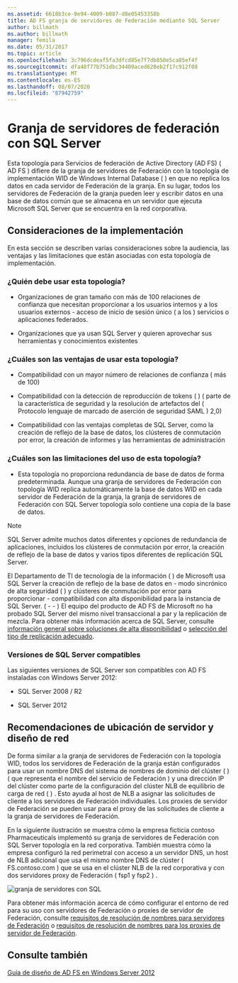 ```yaml
---
ms.assetid: 6618b3ce-0e94-4009-b887-d8e05453358b
title: AD FS granja de servidores de Federación mediante SQL Server
author: billmath
ms.author: billmath
manager: femila
ms.date: 05/31/2017
ms.topic: article
ms.openlocfilehash: 3c796dcdeaf5fa3dfcd85e7f7db850e5ca85ef4f
ms.sourcegitcommit: dfa48f77b751dbc34409aced628eb2f17c912f08
ms.translationtype: MT
ms.contentlocale: es-ES
ms.lasthandoff: 08/07/2020
ms.locfileid: "87942759"
---
```

# <a name="federation-server-farm-using-sql-server"></a>Granja de servidores de federación con SQL Server

Esta topología para Servicios de federación de Active Directory (AD FS) \( AD FS \) difiere de la granja de servidores de Federación con la topología de implementación WID de Windows Internal Database \( \) en que no replica los datos en cada servidor de Federación de la granja. En su lugar, todos los servidores de Federación de la granja pueden leer y escribir datos en una base de datos común que se almacena en un servidor que ejecuta Microsoft SQL Server que se encuentra en la red corporativa.

## <a name="deployment-considerations"></a>Consideraciones de la implementación
En esta sección se describen varias consideraciones sobre la audiencia, las ventajas y las limitaciones que están asociadas con esta topología de implementación.

### <a name="who-should-use-this-topology"></a>¿Quién debe usar esta topología?

-   Organizaciones de gran tamaño con más de 100 relaciones de confianza que necesitan proporcionar a los usuarios internos y a los usuarios externos \- acceso de inicio de sesión único \( a los \) servicios o aplicaciones federados.

-   Organizaciones que ya usan SQL Server y quieren aprovechar sus herramientas y conocimientos existentes

### <a name="what-are-the-benefits-of-using-this-topology"></a>¿Cuáles son las ventajas de usar esta topología?

-   Compatibilidad con un mayor número de relaciones de confianza \( más de 100\)

-   Compatibilidad con la detección de reproducción de tokens \( \) \( parte de la característica de seguridad y la resolución de artefactos del \( Protocolo lenguaje de marcado de aserción de seguridad SAML \) 2,0\)

-   Compatibilidad con las ventajas completas de SQL Server, como la creación de reflejo de la base de datos, los clústeres de conmutación por error, la creación de informes y las herramientas de administración

### <a name="what-are-the-limitations-of-using-this-topology"></a>¿Cuáles son las limitaciones del uso de esta topología?

-   Esta topología no proporciona redundancia de base de datos de forma predeterminada. Aunque una granja de servidores de Federación con topología WID replica automáticamente la base de datos WID en cada servidor de Federación de la granja, la granja de servidores de Federación con SQL Server topología solo contiene una copia de la base de datos.

> [!NOTE]
> SQL Server admite muchos datos diferentes y opciones de redundancia de aplicaciones, incluidos los clústeres de conmutación por error, la creación de reflejo de la base de datos y varios tipos diferentes de replicación SQL Server.

El Departamento de TI de tecnología de la información \( \) de Microsoft usa SQL Server la creación de reflejo de la base de datos en \- modo sincrónico de alta seguridad \( \) y clústeres de conmutación por error para proporcionar \- compatibilidad con alta disponibilidad para la instancia de SQL Server. \( \- \- \) El equipo del producto de AD FS de Microsoft no ha probado SQL Server del mismo nivel transaccional a par y la replicación de mezcla. Para obtener más información acerca de SQL Server, consulte [información general sobre soluciones de alta disponibilidad](https://go.microsoft.com/fwlink/?LinkId=179853) o [selección del tipo de replicación adecuado](https://go.microsoft.com/fwlink/?LinkId=214648).

### <a name="supported-sql-server-versions"></a>Versiones de SQL Server compatibles
Las siguientes versiones de SQL Server son compatibles con AD FS instaladas con Windows Server 2012:

-   SQL Server 2008 \/ R2

-   SQL Server 2012

## <a name="server-placement-and-network-layout-recommendations"></a>Recomendaciones de ubicación de servidor y diseño de red
De forma similar a la granja de servidores de Federación con la topología WID, todos los servidores de Federación de la granja están configurados para usar un nombre DNS del sistema de nombres de dominio del clúster \( \) \( que representa el nombre del servicio de Federación \) y una dirección IP del clúster como parte de la configuración del clúster NLB de equilibrio de carga de red \( \) . Esto ayuda al host de NLB a asignar las solicitudes de cliente a los servidores de Federación individuales. Los proxies de servidor de Federación se pueden usar para el proxy de las solicitudes de cliente a la granja de servidores de Federación.

En la siguiente ilustración se muestra cómo la empresa ficticia contoso Pharmaceuticals implementó su granja de servidores de Federación con SQL Server topología en la red corporativa. También muestra cómo la empresa configuró la red perimetral con acceso a un servidor DNS, un host de NLB adicional que usa el mismo nombre DNS de clúster \( FS.contoso.com \) que se usa en el clúster NLB de la red corporativa y con dos servidores proxy de Federación \( fsp1 y fsp2 \) .

![granja de servidores con SQL](media/FarmSQLProxies.gif)

Para obtener más información acerca de cómo configurar el entorno de red para su uso con servidores de Federación o proxies de servidor de Federación, consulte [requisitos de resolución de nombres para servidores de Federación](Name-Resolution-Requirements-for-Federation-Servers.md) o [requisitos de resolución de nombres para los proxies de servidor de Federación](Name-Resolution-Requirements-for-Federation-Server-Proxies.md).

## <a name="see-also"></a>Consulte también
[Guía de diseño de AD FS en Windows Server 2012](AD-FS-Design-Guide-in-Windows-Server-2012.md)
